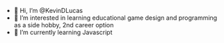 - 👋 Hi, I’m @KevinDLucas
- 👀 I’m interested in learning educational game design and programming as a side hobby, 2nd career option
- 🌱 I’m currently learning Javascript


<!---
KevinDLucas/KevinDLucas is a ✨ special ✨ repository because its `README.md` (this file) appears on your GitHub profile.
You can click the Preview link to take a look at your changes.
--->
